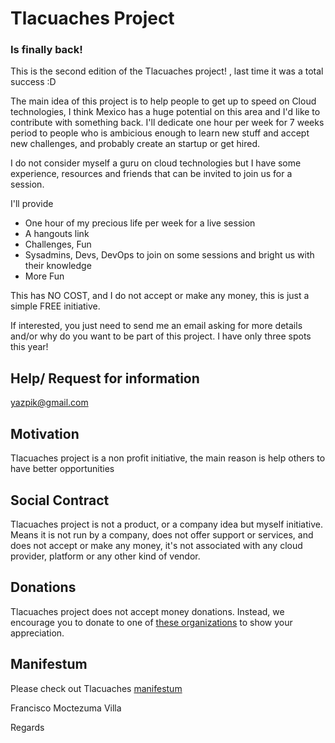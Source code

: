 # Tlacuaches Project

### Is finally back!
This is the second edition of the Tlacuaches project! , last time it was a total success :D

The main idea of this project is to help people to get up to speed on Cloud technologies, I think Mexico has a huge potential on this area and I'd like to contribute with something back.
I'll dedicate one hour per week for 7 weeks period to people who is ambicious enough to learn new stuff and accept new challenges, and probably create an startup or get hired.

I do not consider myself a guru on cloud technologies but I have some experience, resources and friends that can be invited to join us for a session.

I'll provide 
- One hour of my precious life per week for a live session
- A hangouts link
- Challenges, Fun
- Sysadmins, Devs, DevOps to join on some sessions and bright us with their knowledge
- More Fun

This has NO COST, and I do not accept or make any money, this is just a simple FREE initiative.

If interested, you just need to send me an email asking for more details and/or why do you want to be part of this project.
I have only three spots this year!

## Help/ Request for information

yazpik@gmail.com

## Motivation

Tlacuaches project is a non profit initiative, the main reason is help others to have better opportunities


## Social Contract

Tlacuaches project is not a product, or a company idea but myself initiative. Means it is not run by a company, does not offer support or services, and does not accept or make any money, it's not associated with any cloud provider, platform or any other kind of vendor.


## Donations

Tlacuaches project does not accept money donations. 
Instead, we encourage you to donate to one of [these organizations](https://github.com/fmoctezuma/tlacuaches/donations.md) to show your appreciation.

## Manifestum
Please check out Tlacuaches [manifestum](https://github.com/yazpik/tlacuaches/blob/master/manifestum.md) 

Francisco Moctezuma Villa

Regards





